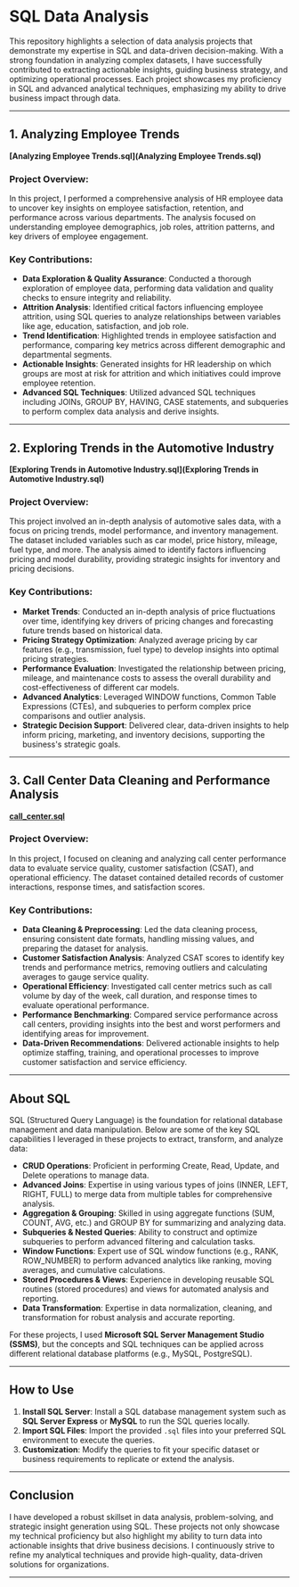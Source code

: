 

# SQL Data Analysis

This repository highlights a selection of data analysis projects that demonstrate my expertise in SQL and data-driven decision-making. With a strong foundation in analyzing complex datasets, I have successfully contributed to extracting actionable insights, guiding business strategy, and optimizing operational processes. Each project showcases my proficiency in SQL and advanced analytical techniques, emphasizing my ability to drive business impact through data.

---

## **1. Analyzing Employee Trends**

**[Analyzing Employee Trends.sql](Analyzing Employee Trends.sql)**

### Project Overview:
In this project, I performed a comprehensive analysis of HR employee data to uncover key insights on employee satisfaction, retention, and performance across various departments. The analysis focused on understanding employee demographics, job roles, attrition patterns, and key drivers of employee engagement.

### Key Contributions:
- **Data Exploration & Quality Assurance**: Conducted a thorough exploration of employee data, performing data validation and quality checks to ensure integrity and reliability.
- **Attrition Analysis**: Identified critical factors influencing employee attrition, using SQL queries to analyze relationships between variables like age, education, satisfaction, and job role.
- **Trend Identification**: Highlighted trends in employee satisfaction and performance, comparing key metrics across different demographic and departmental segments.
- **Actionable Insights**: Generated insights for HR leadership on which groups are most at risk for attrition and which initiatives could improve employee retention.
- **Advanced SQL Techniques**: Utilized advanced SQL techniques including JOINs, GROUP BY, HAVING, CASE statements, and subqueries to perform complex data analysis and derive insights.

---

## **2. Exploring Trends in the Automotive Industry**

**[Exploring Trends in Automotive Industry.sql](Exploring Trends in Automotive Industry.sql)**

### Project Overview:
This project involved an in-depth analysis of automotive sales data, with a focus on pricing trends, model performance, and inventory management. The dataset included variables such as car model, price history, mileage, fuel type, and more. The analysis aimed to identify factors influencing pricing and model durability, providing strategic insights for inventory and pricing decisions.

### Key Contributions:
- **Market Trends**: Conducted an in-depth analysis of price fluctuations over time, identifying key drivers of pricing changes and forecasting future trends based on historical data.
- **Pricing Strategy Optimization**: Analyzed average pricing by car features (e.g., transmission, fuel type) to develop insights into optimal pricing strategies.
- **Performance Evaluation**: Investigated the relationship between pricing, mileage, and maintenance costs to assess the overall durability and cost-effectiveness of different car models.
- **Advanced Analytics**: Leveraged WINDOW functions, Common Table Expressions (CTEs), and subqueries to perform complex price comparisons and outlier analysis.
- **Strategic Decision Support**: Delivered clear, data-driven insights to help inform pricing, marketing, and inventory decisions, supporting the business's strategic goals.

---

## **3. Call Center Data Cleaning and Performance Analysis**

**[call_center.sql](call_center.sql)**

### Project Overview:
In this project, I focused on cleaning and analyzing call center performance data to evaluate service quality, customer satisfaction (CSAT), and operational efficiency. The dataset contained detailed records of customer interactions, response times, and satisfaction scores.

### Key Contributions:
- **Data Cleaning & Preprocessing**: Led the data cleaning process, ensuring consistent date formats, handling missing values, and preparing the dataset for analysis.
- **Customer Satisfaction Analysis**: Analyzed CSAT scores to identify key trends and performance metrics, removing outliers and calculating averages to gauge service quality.
- **Operational Efficiency**: Investigated call center metrics such as call volume by day of the week, call duration, and response times to evaluate operational performance.
- **Performance Benchmarking**: Compared service performance across call centers, providing insights into the best and worst performers and identifying areas for improvement.
- **Data-Driven Recommendations**: Delivered actionable insights to help optimize staffing, training, and operational processes to improve customer satisfaction and service efficiency.

---

## **About SQL**

SQL (Structured Query Language) is the foundation for relational database management and data manipulation. Below are some of the key SQL capabilities I leveraged in these projects to extract, transform, and analyze data:

- **CRUD Operations**: Proficient in performing Create, Read, Update, and Delete operations to manage data.
- **Advanced Joins**: Expertise in using various types of joins (INNER, LEFT, RIGHT, FULL) to merge data from multiple tables for comprehensive analysis.
- **Aggregation & Grouping**: Skilled in using aggregate functions (SUM, COUNT, AVG, etc.) and GROUP BY for summarizing and analyzing data.
- **Subqueries & Nested Queries**: Ability to construct and optimize subqueries to perform advanced filtering and calculation tasks.
- **Window Functions**: Expert use of SQL window functions (e.g., RANK, ROW_NUMBER) to perform advanced analytics like ranking, moving averages, and cumulative calculations.
- **Stored Procedures & Views**: Experience in developing reusable SQL routines (stored procedures) and views for automated analysis and reporting.
- **Data Transformation**: Expertise in data normalization, cleaning, and transformation for robust analysis and accurate reporting.

For these projects, I used **Microsoft SQL Server Management Studio (SSMS)**, but the concepts and SQL techniques can be applied across different relational database platforms (e.g., MySQL, PostgreSQL).

---

## **How to Use**

1. **Install SQL Server**: Install a SQL database management system such as **SQL Server Express** or **MySQL** to run the SQL queries locally.
2. **Import SQL Files**: Import the provided `.sql` files into your preferred SQL environment to execute the queries.
3. **Customization**: Modify the queries to fit your specific dataset or business requirements to replicate or extend the analysis.

---

## **Conclusion**

I have developed a robust skillset in data analysis, problem-solving, and strategic insight generation using SQL. These projects not only showcase my technical proficiency but also highlight my ability to turn data into actionable insights that drive business decisions. I continuously strive to refine my analytical techniques and provide high-quality, data-driven solutions for organizations.

---
